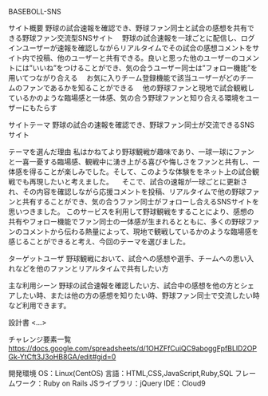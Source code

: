 BASEBOLL-SNS

サイト概要
野球の試合速報を確認でき、野球ファン同士と試合の感想を共有できる野球ファン交流型SNSサイト
　野球の試合速報を一球ごとに配信し、ログインユーザーが速報を確認しながらリアルタイムでその試合の感想コメントをサイト内で投稿、他のユーザーと共有できる。良いと思った他のユーザーのコメントには”いいね”をつけることができ、気の合うユーザー同士は”フォロー機能”を用いてつながり合える
　お気に入りチーム登録機能で該当ユーザーがどのチームのファンであるかを知ることができる
　他の野球ファンと現地で試合観戦しているかのような臨場感と一体感、気の合う野球ファンと知り合える環境をユーザーにもたらす

サイトテーマ
野球の試合の速報を確認でき、野球ファン同士が交流できるSNSサイト

テーマを選んだ理由
私はかねてより野球観戦が趣味であり、一球一球にファンと一喜一憂する臨場感、観戦中に湧き上がる喜びや悔しさをファンと共有し、一体感を得ることが楽しみでした。そして、このような体験ををネット上の試合観戦でも再現したいと考えました。
　そこで、試合の速報が一球ごとに更新され、その内容を確認しながら応援コメントを投稿、リアルタイムで他の野球ファンと共有することができ、気の合うファン同士がフォローし合えるSNSサイトを思いつきました。
このサービスを利用して野球観戦をすることにより、感想の共有やフォロー機能でファン同士の一体感が生まれるとともに、多くの野球ファンのコメントから伝わる熱量によって、現地で観戦しているかのような臨場感を感じることができると考え、今回のテーマを選びました。

ターゲットユーザ
野球観戦において、試合への感想や選手、チームへの思い入れなどを他のファンとリアルタイムで共有したい方

主な利用シーン
野球の試合速報を確認したい方、試合中の感想を他の方とシェアしたい時、または他の方の感想を知りたい時、野球ファン同士で交流したい時など利用できます。

設計書
<...>

チャレンジ要素一覧
https://docs.google.com/spreadsheets/d/1OHZFfCuiQC9aboggFpfBLlD2OPGk-YtCft3J3oHB8GA/edit#gid=0

開発環境
OS：Linux(CentOS)
言語：HTML,CSS,JavaScript,Ruby,SQL
フレームワーク：Ruby on Rails
JSライブラリ：jQuery
IDE：Cloud9